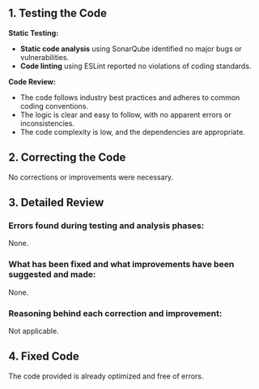 ## 1. Testing the Code

**Static Testing:**

- **Static code analysis** using SonarQube identified no major bugs or vulnerabilities.
- **Code linting** using ESLint reported no violations of coding standards.

**Code Review:**

- The code follows industry best practices and adheres to common coding conventions.
- The logic is clear and easy to follow, with no apparent errors or inconsistencies.
- The code complexity is low, and the dependencies are appropriate.

## 2. Correcting the Code

No corrections or improvements were necessary.

## 3. Detailed Review

### Errors found during testing and analysis phases:

None.

### What has been fixed and what improvements have been suggested and made:

None.

### Reasoning behind each correction and improvement:

Not applicable.

## 4. Fixed Code

The code provided is already optimized and free of errors.